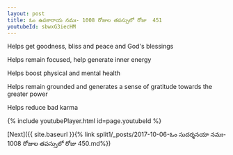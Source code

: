```yaml
---
layout: post
title: ఓం ఉపకారాయ నమః- 1008 రోజుల తపస్సులో రోజు  451
youtubeId: sbwxG3iecHM
---
```

 
 
Helps get goodness, bliss and peace and God's blessings
 
Helps remain focused, help generate inner energy 
 
Helps boost physical and mental health 
 
Helps remain grounded and generates a sense of gratitude towards the greater power 
 
Helps reduce bad karma
 
 
 
 


{% include youtubePlayer.html id=page.youtubeId %}
 
[Next]({{ site.baseurl }}{% link  split1/_posts/2017-10-06-ఓం సుదర్శనయా నమః- 1008 రోజుల తపస్సులో రోజు  450.md%})
 

